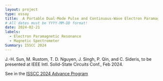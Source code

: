 ```yaml
---
layout: project
type: essay
title:  A Portable Dual-Mode Pulse and Continuous-Wave Electron Paramagnetic Resonance Spectrometer using a Subharmonic Direct Conversion Receiver
# All dates must be YYYY-MM-DD format!
date: 2024-02-21
labels:
  - Electron Paramagnetic Resonance
  - Magnetic Spectrometer
Summary: ISSCC 2024
---
```


J.-H. Sun, M. Rustom, T. D. Nguyen, J. Singh, P. Qin, and C. Sideris, to be presented at IEEE Intl. Solid-State Circuits Conf., Feb 2024.

<!--- split -->

See in the <a href="http://submissions.mirasmart.com/ISSCC2024/PDF/ISSCC2024AdvanceProgram.pdf"><i class="large newspaper icon"></i>ISSCC 2024 Advance Program</a>
